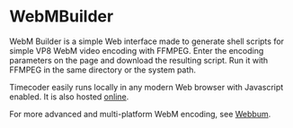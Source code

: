 # WebMBuilder

WebM Builder is a simple Web interface made to generate shell scripts for simple VP8 WebM video encoding with FFMPEG.
Enter the encoding parameters on the page and download the resulting script. Run it with FFMPEG in the same directory
or the system path.

Timecoder easily runs locally in any modern Web browser with Javascript enabled. It is also hosted [online](http://ns326742.ip-37-187-108.eu/webmbuilder/webmbuilder.html).

For more advanced and multi-platform WebM encoding, see [Webbum](https://github.com/rzumer/Webbum).
